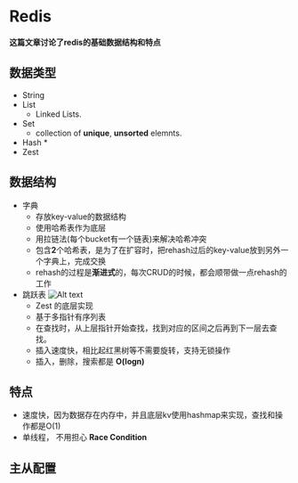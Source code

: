 # Redis

**这篇文章讨论了redis的基础数据结构和特点**
<!--more-->
## 数据类型
* String
* List
    * Linked Lists.
* Set
    * collection of **unique**, **unsorted** elemnts.
* Hash
    * 
* Zest

## 数据结构
  * 字典
      * 存放key-value的数据结构
      * 使用哈希表作为底层
      * 用拉链法(每个bucket有一个链表)来解决哈希冲突
      * 包含**2**个哈希表，是为了在扩容时，把rehash过后的key-value放到另外一个字典上，完成交换
      * rehash的过程是**渐进式**的，每次CRUD的时候，都会顺带做一点rehash的工作
  * 跳跃表
    ![Alt text](https://github.com/ArberSephirotheca/czy.github.io/tree/master/redis/skiplist.png "Skip List")
      * Zest 的底层实现
      * 基于多指针有序列表
      * 在查找时，从上层指针开始查找，找到对应的区间之后再到下一层去查找。
      * 插入速度快，相比起红黑树等不需要旋转，支持无锁操作
      * 插入，删除，搜索都是 **O(logn)**

## 特点
* 速度快，因为数据存在内存中，并且底层kv使用hashmap来实现，查找和操作都是O(1)
* 单线程， 不用担心 **Race Condition**

## 主从配置


